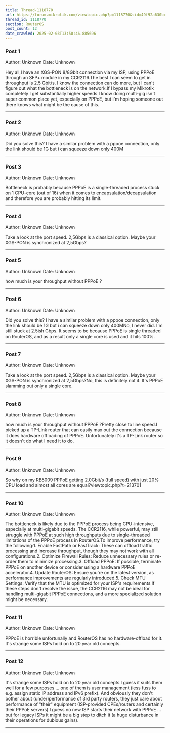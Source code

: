 ```yaml
---
title: Thread-1118770
url: https://forum.mikrotik.com/viewtopic.php?p=1118770&sid=49f92a630bc7970d8ca50523be880e8f#p1118770
thread_id: 1118770
section: RouterOS
post_count: 12
date_crawled: 2025-02-03T13:50:46.885696
---
```


### Post 1
Author: Unknown
Date: Unknown

Hey all,I have an XGS-PON 8/8Gbit connection via my ISP, using PPPoE through an SFP+ module in my CCR2116.The best I can seem to get in throughput is 2.5 Gbit/s. I know the connection can do more, but I can't figure out what the bottleneck is on the network.If I bypass my Mikrotik completely I get substantially higher speeds.I know doing multi-gig isn't super common place yet, especially on PPPoE, but I'm hoping someone out there knows what might be the cause of this.

---
### Post 2
Author: Unknown
Date: Unknown

Did you solve this? I have a similar problem with a pppoe connection, only the link should be 1G but i can squeeze down only 400M

---
### Post 3
Author: Unknown
Date: Unknown

Bottleneck is probably because PPPoE is a single-threaded process stuck on 1 CPU-core (out of 16) when it comes to encapsulation/decapsulation and therefore you are probably hitting its limit.

---
### Post 4
Author: Unknown
Date: Unknown

Take a look at the port speed. 2,5Gbps is a classical option. Maybe your XGS-PON is synchronized at 2,5Gbps?

---
### Post 5
Author: Unknown
Date: Unknown

how much is your throughput without PPPoE ?

---
### Post 6
Author: Unknown
Date: Unknown

Did you solve this? I have a similar problem with a pppoe connection, only the link should be 1G but i can squeeze down only 400MNo, I never did. I'm still stuck at 2.5ish Gbps. It seems to be because PPPoE is single threaded on RouterOS, and as a result only a single core is used and it hits 100%.

---
### Post 7
Author: Unknown
Date: Unknown

Take a look at the port speed. 2,5Gbps is a classical option. Maybe your XGS-PON is synchronized at 2,5Gbps?No, this is definitely not it. It's PPPoE slamming out only a single core.

---
### Post 8
Author: Unknown
Date: Unknown

how much is your throughput without PPPoE ?Pretty close to line speed.I picked up a TP-Link router that can easily max out the connection because it does hardware offloading of PPPoE. Unfortunately it's a TP-Link router so it doesn't do what I need it to do.

---
### Post 9
Author: Unknown
Date: Unknown

So why on my RB5009 PPPoE getting 2.0Gbit/s (full speed) with just 20% CPU load and almost all cores are equal?viewtopic.php?t=213701

---
### Post 10
Author: Unknown
Date: Unknown

The bottleneck is likely due to the PPPoE process being CPU-intensive, especially at multi-gigabit speeds. The CCR2116, while powerful, may still struggle with PPPoE at such high throughputs due to single-threaded limitations of the PPPoE process in RouterOS.To improve performance, try the following:1. Enable FastPath or FastTrack: These can offload traffic processing and increase throughput, though they may not work with all configurations.2. Optimize Firewall Rules: Reduce unnecessary rules or re-order them to minimize processing.3. Offload PPPoE: If possible, terminate PPPoE on another device or consider using a hardware PPPoE accelerator.4. Update RouterOS: Ensure you're on the latest version, as performance improvements are regularly introduced.5. Check MTU Settings: Verify that the MTU is optimized for your ISP's requirements.If these steps don't resolve the issue, the CCR2116 may not be ideal for handling multi-gigabit PPPoE connections, and a more specialized solution might be necessary.

---
### Post 11
Author: Unknown
Date: Unknown

PPPoE is horrible unfortunally and RouterOS has no hardware-offload for it. It's strange some ISPs hold on to 20 year old concepts.

---
### Post 12
Author: Unknown
Date: Unknown

It's strange some ISPs hold on to 20 year old concepts.I guess it suits them well for a few purposes ... one of them is user management (less fuss to e.g. assign static IP address and IPv6 prefix). And obviously they don't bother about (under)performance of 3rd party routers, they just care about performance of "their" equipment (ISP-provided CPEs/routers and certainly their PPPoE servers).I guess no new ISP starts their network with PPPoE ... but for legacy ISPs it might be a big step to ditch it (a huge disturbance in their operations for dubious gains).

---
